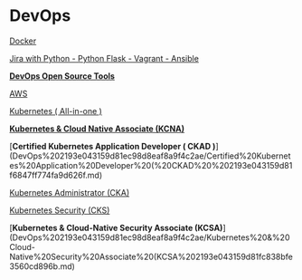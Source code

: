 # DevOps

[Docker](DevOps%202193e043159d81ec98d8eaf8a9f4c2ae/Docker%202193e043159d8199a405ddb8d4b1b60d.md)

[Jira with Python - Python Flask - Vagrant - Ansible](DevOps%202193e043159d81ec98d8eaf8a9f4c2ae/Jira%20with%20Python%20-%20Python%20Flask%20-%20Vagrant%20-%20Ansibl%202193e043159d81e5a1dce9572dda6761.md)

[**DevOps Open Source Tools**](DevOps%202193e043159d81ec98d8eaf8a9f4c2ae/DevOps%20Open%20Source%20Tools%202193e043159d81f288d9c084fd22d4c1.md)

[AWS ](DevOps%202193e043159d81ec98d8eaf8a9f4c2ae/AWS%202193e043159d81acb95cf39f21acb699.md)

[Kubernetes ( All-in-one )](DevOps%202193e043159d81ec98d8eaf8a9f4c2ae/Kubernetes%20(%20All-in-one%20)%202193e043159d810aaf0ed36127bbcf43.md)

[**Kubernetes & Cloud Native Associate (KCNA)**](DevOps%202193e043159d81ec98d8eaf8a9f4c2ae/Kubernetes%20&%20Cloud%20Native%20Associate%20(KCNA)%202193e043159d81d1b7cfe01eab2f0205.md)

[**Certified  Kubernetes Application Developer ( CKAD )**](DevOps%202193e043159d81ec98d8eaf8a9f4c2ae/Certified%20Kubernetes%20Application%20Developer%20(%20CKAD%20%202193e043159d81f6847ff774fa9d626f.md)

[Kubernetes Administrator (CKA)](DevOps%202193e043159d81ec98d8eaf8a9f4c2ae/Kubernetes%20Administrator%20(CKA)%202193e043159d8116aeabd69d6c30c3a7.md)

[Kubernetes Security (CKS)](DevOps%202193e043159d81ec98d8eaf8a9f4c2ae/Kubernetes%20Security%20(CKS)%202193e043159d81639390fc1ab28dfc72.md)

[**Kubernetes & Cloud-Native Security Associate (KCSA)**](DevOps%202193e043159d81ec98d8eaf8a9f4c2ae/Kubernetes%20&%20Cloud-Native%20Security%20Associate%20(KCSA%202193e043159d81fc838bfe3560cd896b.md)